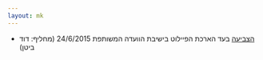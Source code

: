 ```yaml
---
layout: mk
---
```

* <i class="fa fa-bank"></i> [הצביעה](https://no2bio.org/drop-the-pilot/#httpsarchiveisduysvselection-31990-321138) בעד הארכת הפיילוט בישיבת הוועדה המשותפת 24/6/2015 (מחליף: דוד ביטן)
